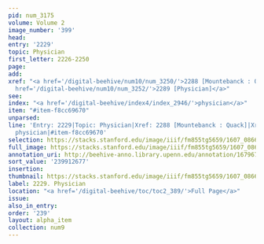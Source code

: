```yaml
---
pid: num_3175
volume: Volume 2
image_number: '399'
head:
entry: '2229'
topic: Physician
first_letter: 2226-2250
page:
add:
xref: "<a href='/digital-beehive/num10/num_3250/'>2288 [Mountebanck : Quack]</a>|<a
  href='/digital-beehive/num10/num_3252/'>2289 [Physician]</a>"
see:
index: "<a href='/digital-beehive/index4/index_2946/'>physician</a>"
item: "#item-f8cc69670"
unparsed:
line: 'Entry: 2229|Topic: Physician|Xref: 2288 [Mountebanck : Quack]|Xref: 2289 [Physician]|Index:
  physician|#item-f8cc69670'
selection: https://stacks.stanford.edu/image/iiif/fm855tg5659/1607_0866/345,2677,2814,1201/full/0/default.jpg
full_image: https://stacks.stanford.edu/image/iiif/fm855tg5659/1607_0866/full/full/0/default.jpg
annotation_uri: http://beehive-anno.library.upenn.edu/annotation/1679676359582
sort_value: '239912677'
insertion:
thumbnail: https://stacks.stanford.edu/image/iiif/fm855tg5659/1607_0866/345,2677,600,180/250,/0/default.jpg
label: 2229. Physician
location: "<a href='/digital-beehive/toc/toc2_389/'>Full Page</a>"
issue:
also_in_entry:
order: '239'
layout: alpha_item
collection: num9
---
```

